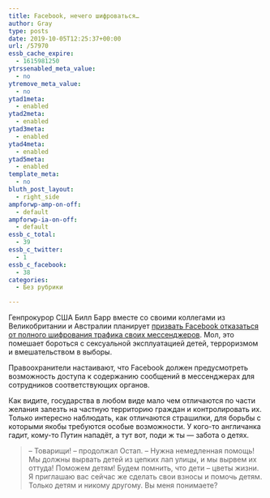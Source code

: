 ```yaml
---
title: Facebook, нечего шифроваться…
author: Gray
type: posts
date: 2019-10-05T12:25:37+00:00
url: /57970
essb_cache_expire:
  - 1615981250
ytrssenabled_meta_value:
  - no
ytremove_meta_value:
  - no
ytad1meta:
  - enabled
ytad2meta:
  - enabled
ytad3meta:
  - enabled
ytad4meta:
  - enabled
ytad5meta:
  - enabled
template_meta:
  - no
bluth_post_layout:
  - right_side
ampforwp-amp-on-off:
  - default
ampforwp-ia-on-off:
  - default
essb_c_total:
  - 39
essb_c_twitter:
  - 1
essb_c_facebook:
  - 38
categories:
  - Без рубрики

---
```








Генпрокурор США Билл Барр вместе со своими коллегами из Великобритании и Австралии планирует [призвать Facebook отказаться от полного шифрования трафика своих мессенджеров][1]. Мол, это помешает бороться с сексуальной эксплуатацией детей, терроризмом и вмешательством в выборы.

Правоохранители настаивают, что Facebook должен предусмотреть возможность доступа к содержанию сообщений в мессенджерах для сотрудников соответствующих органов.

Как видите, государства в любом виде мало чем отличаются по части желания залезть на частную территорию граждан и контролировать их. Только интересно наблюдать, как отличаются страшилки, для борьбы с которыми якобы требуются особые возможности. У кого-то англичанка гадит, кому-то Путин нападёт, а тут вот, поди ж ты — забота о детях.

<blockquote class="wp-block-quote">
  <p>
    – Товарищи! – продолжал Остап. – Нужна немедленная помощь! Мы должны вырвать детей из цепких лап улицы, и мы вырвем их оттуда! Поможем детям! Будем помнить, что дети – цветы жизни. Я приглашаю вас сейчас же сделать свои взносы и помочь детям. Только детям и никому другому. Вы меня понимаете?
  </p>
</blockquote>

 [1]: https://www.buzzfeednews.com/article/ryanmac/bill-barr-facebook-letter-halt-encryption